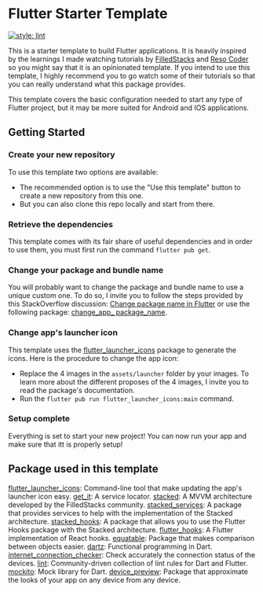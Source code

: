 # Flutter Starter Template

[![style: lint](https://img.shields.io/badge/style-lint-4BC0F5.svg)](https://pub.dev/packages/lint)

This is a starter template to build Flutter applications. It is heavily inspired by the learnings I made watching tutorials by [FilledStacks](https://www.filledstacks.com/) and [Reso Coder](https://resocoder.com/) so you might say that it is an opinionated template. If you intend to use this template, I highly recommend you to go watch some of their tutorials so that you can really understand what this package provides.

This template covers the basic configuration needed to start any type of Flutter project, but it may be more suited for Android and IOS applications.

## Getting Started

### Create your new repository

To use this template two options are available:

- The recommended option is to use the "Use this template" button to create a new repository from this one.
- But you can also clone this repo locally and start from there.

### Retrieve the dependencies

This template comes with its fair share of useful dependencies and in order to use them, you must first run the command ```flutter pub get```.

### Change your package and bundle name

You will probably want to change the package and bundle name to use a unique custom one. To do so, I invite you to follow the steps provided by this StackOverflow discussion: [Change package name in Flutter](https://stackoverflow.com/questions/51534616/how-to-change-package-name-in-flutter) or use the following package: [change_app_ package_name](https://pub.dev/packages/change_app_package_name).

### Change app's launcher icon

This template uses the [flutter_launcher_icons](https://pub.dev/packages/flutter_launcher_icons) package to generate the icons. Here is the procedure to change the app icon:

- Replace the 4 images in the ```assets/launcher``` folder by your images. To learn more about the different proposes of the 4 images, I invite you to read  the package's documentation.
- Run the ```flutter pub run flutter_launcher_icons:main``` command.

### Setup complete

Everything is set to start your new project! You can now run your app and make sure that itt is properly setup!

## Package used in this template

[flutter_launcher_icons](https://pub.dev/packages/flutter_launcher_icons): Command-line tool that make updating the app's launcher icon easy.
[get_it](https://pub.dev/packages/get_it): A service locator.
[stacked](https://pub.dev/packages/stacked): A MVVM architecture developed by the FilledStacks community.
[stacked_services](https://pub.dev/packages/stacked_services): A package that provides services to help with the implementation of the Stacked architecture.
[stacked_hooks](https://pub.dev/packages/stacked_hooks): A package that allows you to use the Flutter Hooks package with the Stacked architecture.
[flutter_hooks](https://pub.dev/packages/flutter_hooks): A Flutter implementation of React hooks.
[equatable](https://pub.dev/packages/equatable): Package that makes comparison between objects easier.
[dartz](https://pub.dev/packages/dartz): Functional programming in Dart.
[internet_connection_checker](https://pub.dev/packages/internet_connection_checker): Check accurately the connection status of the devices.
[lint](https://pub.dev/packages/lint): Community-driven collection of lint rules for Dart and Flutter.
[mockito](https://pub.dev/packages/mockito): Mock library for Dart.
[device_preview](https://pub.dev/packages/device_preview): Package that approximate the looks of your app on any device from any device.

